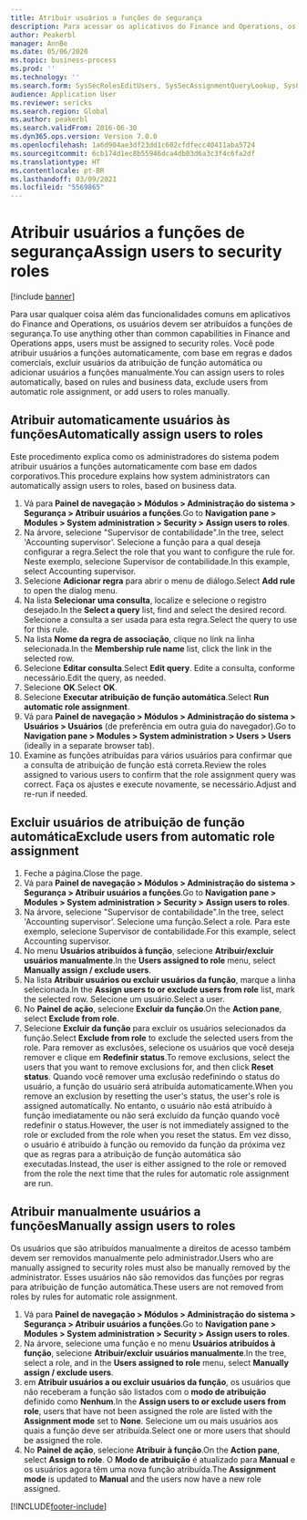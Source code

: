 ```yaml
---
title: Atribuir usuários a funções de segurança
description: Para acessar os aplicativos do Finance and Operations, os usuários devem ser atribuídos às funções de segurança.
author: Peakerbl
manager: AnnBe
ms.date: 05/06/2020
ms.topic: business-process
ms.prod: ''
ms.technology: ''
ms.search.form: SysSecRolesEditUsers, SysSecAssignmentQueryLookup, SysQueryForm, SysSecRoleExcludeUsers
audience: Application User
ms.reviewer: sericks
ms.search.region: Global
ms.author: peakerbl
ms.search.validFrom: 2016-06-30
ms.dyn365.ops.version: Version 7.0.0
ms.openlocfilehash: 1a6d904ae3df23dd1c602cfdfecc40411aba5724
ms.sourcegitcommit: 6cb174d1ec8b55946dca4db03d6a3c3f4c6fa2df
ms.translationtype: HT
ms.contentlocale: pt-BR
ms.lasthandoff: 03/09/2021
ms.locfileid: "5569865"
---
```

# <a name="assign-users-to-security-roles"></a><span data-ttu-id="6bced-103">Atribuir usuários a funções de segurança</span><span class="sxs-lookup"><span data-stu-id="6bced-103">Assign users to security roles</span></span>

[!include [banner](../../includes/banner.md)]

<span data-ttu-id="6bced-104">Para usar qualquer coisa além das funcionalidades comuns em aplicativos do Finance and Operations, os usuários devem ser atribuídos a funções de segurança.</span><span class="sxs-lookup"><span data-stu-id="6bced-104">To use anything other than common capabilities in Finance and Operations apps, users must be assigned to security roles.</span></span> <span data-ttu-id="6bced-105">Você pode atribuir usuários a funções automaticamente, com base em regras e dados comerciais, excluir usuários da atribuição de função automática ou adicionar usuários a funções manualmente.</span><span class="sxs-lookup"><span data-stu-id="6bced-105">You can assign users to roles automatically, based on rules and business data, exclude users from automatic role assignment, or add users to roles manually.</span></span>

## <a name="automatically-assign-users-to-roles"></a><span data-ttu-id="6bced-106">Atribuir automaticamente usuários às funções</span><span class="sxs-lookup"><span data-stu-id="6bced-106">Automatically assign users to roles</span></span>
<span data-ttu-id="6bced-107">Este procedimento explica como os administradores do sistema podem atribuir usuários a funções automaticamente com base em dados corporativos.</span><span class="sxs-lookup"><span data-stu-id="6bced-107">This procedure explains how system administrators can automatically assign users to roles, based on business data.</span></span> 
1. <span data-ttu-id="6bced-108">Vá para **Painel de navegação > Módulos > Administração do sistema > Segurança > Atribuir usuários a funções**.</span><span class="sxs-lookup"><span data-stu-id="6bced-108">Go to **Navigation pane > Modules > System administration > Security > Assign users to roles**.</span></span>
2. <span data-ttu-id="6bced-109">Na árvore, selecione "Supervisor de contabilidade".</span><span class="sxs-lookup"><span data-stu-id="6bced-109">In the tree, select 'Accounting supervisor'.</span></span> <span data-ttu-id="6bced-110">Selecione a função para a qual deseja configurar a regra.</span><span class="sxs-lookup"><span data-stu-id="6bced-110">Select the role that you want to configure the rule for.</span></span> <span data-ttu-id="6bced-111">Neste exemplo, selecione Supervisor de contabilidade.</span><span class="sxs-lookup"><span data-stu-id="6bced-111">In this example, select Accounting supervisor.</span></span> 
3. <span data-ttu-id="6bced-112">Selecione **Adicionar regra** para abrir o menu de diálogo.</span><span class="sxs-lookup"><span data-stu-id="6bced-112">Select **Add rule** to open the dialog menu.</span></span>
4. <span data-ttu-id="6bced-113">Na lista **Selecionar uma consulta**, localize e selecione o registro desejado.</span><span class="sxs-lookup"><span data-stu-id="6bced-113">In the **Select a query** list, find and select the desired record.</span></span> <span data-ttu-id="6bced-114">Selecione a consulta a ser usada para esta regra.</span><span class="sxs-lookup"><span data-stu-id="6bced-114">Select the query to use for this rule.</span></span>  
5. <span data-ttu-id="6bced-115">Na lista **Nome da regra de associação**, clique no link na linha selecionada.</span><span class="sxs-lookup"><span data-stu-id="6bced-115">In the **Membership rule name** list, click the link in the selected row.</span></span>
6. <span data-ttu-id="6bced-116">Selecione **Editar consulta**.</span><span class="sxs-lookup"><span data-stu-id="6bced-116">Select **Edit query**.</span></span> <span data-ttu-id="6bced-117">Edite a consulta, conforme necessário.</span><span class="sxs-lookup"><span data-stu-id="6bced-117">Edit the query, as needed.</span></span>  
7. <span data-ttu-id="6bced-118">Selecione **OK**.</span><span class="sxs-lookup"><span data-stu-id="6bced-118">Select **OK**.</span></span>
8. <span data-ttu-id="6bced-119">Selecione **Executar atribuição de função automática**.</span><span class="sxs-lookup"><span data-stu-id="6bced-119">Select **Run automatic role assignment**.</span></span>
9. <span data-ttu-id="6bced-120">Vá para **Painel de navegação > Módulos > Administração do sistema > Usuários > Usuários** (de preferência em outra guia do navegador).</span><span class="sxs-lookup"><span data-stu-id="6bced-120">Go to **Navigation pane > Modules > System administration > Users > Users** (ideally in a separate browser tab).</span></span>
10. <span data-ttu-id="6bced-121">Examine as funções atribuídas para vários usuários para confirmar que a consulta de atribuição de função está correta.</span><span class="sxs-lookup"><span data-stu-id="6bced-121">Review the roles assigned to various users to confirm that the role assignment query was correct.</span></span> <span data-ttu-id="6bced-122">Faça os ajustes e execute novamente, se necessário.</span><span class="sxs-lookup"><span data-stu-id="6bced-122">Adjust and re-run if needed.</span></span>

## <a name="exclude-users-from-automatic-role-assignment"></a><span data-ttu-id="6bced-123">Excluir usuários de atribuição de função automática</span><span class="sxs-lookup"><span data-stu-id="6bced-123">Exclude users from automatic role assignment</span></span>
1. <span data-ttu-id="6bced-124">Feche a página.</span><span class="sxs-lookup"><span data-stu-id="6bced-124">Close the page.</span></span>
2. <span data-ttu-id="6bced-125">Vá para **Painel de navegação > Módulos > Administração do sistema > Segurança > Atribuir usuários a funções**.</span><span class="sxs-lookup"><span data-stu-id="6bced-125">Go to **Navigation pane > Modules > System administration > Security > Assign users to roles**.</span></span>
3. <span data-ttu-id="6bced-126">Na árvore, selecione "Supervisor de contabilidade".</span><span class="sxs-lookup"><span data-stu-id="6bced-126">In the tree, select 'Accounting supervisor'.</span></span> <span data-ttu-id="6bced-127">Selecione uma função.</span><span class="sxs-lookup"><span data-stu-id="6bced-127">Select a role.</span></span> <span data-ttu-id="6bced-128">Para este exemplo, selecione Supervisor de contabilidade.</span><span class="sxs-lookup"><span data-stu-id="6bced-128">For this example, select Accounting supervisor.</span></span>  
4. <span data-ttu-id="6bced-129">No menu **Usuários atribuídos à função**, selecione **Atribuir/excluir usuários manualmente**.</span><span class="sxs-lookup"><span data-stu-id="6bced-129">In the **Users assigned to role** menu, select **Manually assign / exclude users**.</span></span>
5. <span data-ttu-id="6bced-130">Na lista **Atribuir usuários ou excluir usuários da função**, marque a linha selecionada.</span><span class="sxs-lookup"><span data-stu-id="6bced-130">In the **Assign users to or exclude users from role** list, mark the selected row.</span></span> <span data-ttu-id="6bced-131">Selecione um usuário.</span><span class="sxs-lookup"><span data-stu-id="6bced-131">Select a user.</span></span>  
6. <span data-ttu-id="6bced-132">No **Painel de ação**, selecione **Excluir da função**.</span><span class="sxs-lookup"><span data-stu-id="6bced-132">On the **Action pane**, select **Exclude from role**.</span></span>
7. <span data-ttu-id="6bced-133">Selecione **Excluir da função** para excluir os usuários selecionados da função.</span><span class="sxs-lookup"><span data-stu-id="6bced-133">Select **Exclude from role** to exclude the selected users from the role.</span></span> <span data-ttu-id="6bced-134">Para remover as exclusões, selecione os usuários que você deseja remover e clique em **Redefinir status**.</span><span class="sxs-lookup"><span data-stu-id="6bced-134">To remove exclusions, select the users that you want to remove exclusions for, and then click **Reset status**.</span></span> <span data-ttu-id="6bced-135">Quando você remover uma exclusão redefinindo o status do usuário, a função do usuário será atribuída automaticamente.</span><span class="sxs-lookup"><span data-stu-id="6bced-135">When you remove an exclusion by resetting the user's status, the user's role is assigned automatically.</span></span> <span data-ttu-id="6bced-136">No entanto, o usuário não está atribuído à função imediatamente ou não será excluído da função quando você redefinir o status.</span><span class="sxs-lookup"><span data-stu-id="6bced-136">However, the user is not immediately assigned to the role or excluded from the role when you reset the status.</span></span> <span data-ttu-id="6bced-137">Em vez disso, o usuário é atribuído à função ou removido da função da próxima vez que as regras para a atribuição de função automática são executadas.</span><span class="sxs-lookup"><span data-stu-id="6bced-137">Instead, the user is either assigned to the role or removed from the role the next time that the rules for automatic role assignment are run.</span></span>  

## <a name="manually-assign-users-to-roles"></a><span data-ttu-id="6bced-138">Atribuir manualmente usuários a funções</span><span class="sxs-lookup"><span data-stu-id="6bced-138">Manually assign users to roles</span></span>
<span data-ttu-id="6bced-139">Os usuários que são atribuídos manualmente a direitos de acesso também devem ser removidos manualmente pelo administrador.</span><span class="sxs-lookup"><span data-stu-id="6bced-139">Users who are manually assigned to security roles must also be manually removed by the administrator.</span></span> <span data-ttu-id="6bced-140">Esses usuários não são removidos das funções por regras para atribuição de função automática.</span><span class="sxs-lookup"><span data-stu-id="6bced-140">These users are not removed from roles by rules for automatic role assignment.</span></span>

1. <span data-ttu-id="6bced-141">Vá para **Painel de navegação > Módulos > Administração do sistema > Segurança > Atribuir usuários a funções**.</span><span class="sxs-lookup"><span data-stu-id="6bced-141">Go to **Navigation pane > Modules > System administration > Security > Assign users to roles**.</span></span>
2. <span data-ttu-id="6bced-142">Na árvore, selecione uma função e no menu **Usuários atribuídos à função**, selecione **Atribuir/excluir usuários manualmente**.</span><span class="sxs-lookup"><span data-stu-id="6bced-142">In the tree, select a role, and in the **Users assigned to role** menu, select **Manually assign / exclude users**.</span></span>
4. <span data-ttu-id="6bced-143">em **Atribuir usuários a ou excluir usuários da função**, os usuários que não receberam a função são listados com o **modo de atribuição** definido como **Nenhum**.</span><span class="sxs-lookup"><span data-stu-id="6bced-143">In the **Assign users to or exclude users from role**, users that have not been assigned the role are listed with the **Assignment mode** set to **None**.</span></span> <span data-ttu-id="6bced-144">Selecione um ou mais usuários aos quais a função deve ser atribuída.</span><span class="sxs-lookup"><span data-stu-id="6bced-144">Select one or more users that should be assigned the role.</span></span>
5. <span data-ttu-id="6bced-145">No **Painel de ação**, selecione **Atribuir à função**.</span><span class="sxs-lookup"><span data-stu-id="6bced-145">On the **Action pane**, select **Assign to role**.</span></span> <span data-ttu-id="6bced-146">O **Modo de atribuição** é atualizado para **Manual** e os usuários agora têm uma nova função atribuída.</span><span class="sxs-lookup"><span data-stu-id="6bced-146">The **Assignment mode** is updated to **Manual** and the users now have a new role assigned.</span></span>


[!INCLUDE[footer-include](../../../../includes/footer-banner.md)]